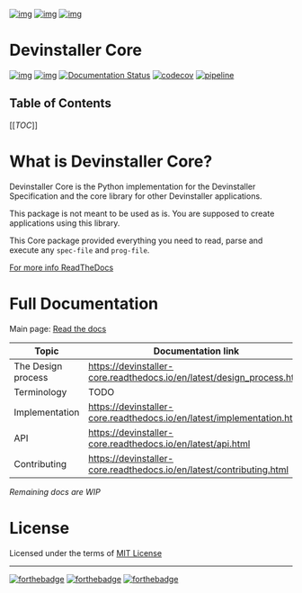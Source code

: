 [![img](https://img.shields.io/badge/Made_in-Doom_Emacs-blue?style=for-the-badge)](https://github.com/hlissner/doom-emacs)
[![img](https://img.shields.io/badge/follow_me-@alka1e-E4405F?style=for-the-badge&logo=instagram&labelColor=8f3c4c&logoColor=white)](https://www.instagram.com/alka1e)
[![img](https://img.shields.io/badge/follow_me-@alka1e-1DA1F2?style=for-the-badge&logo=twitter&labelColor=27597a&logoColor=white)](https://twitter.com/alka1e)

# Devinstaller Core

[![img](https://img.shields.io/badge/work_in-progress-eb3434?style=for-the-badge&labelColor=7d1616)]()
[![img](https://img.shields.io/badge/license-mit-blueviolet?style=for-the-badge)]()
[![Documentation Status](https://readthedocs.org/projects/devinstaller-core/badge/?version=latest&style=for-the-badge)](https://devinstaller-core.readthedocs.io/en/latest/?badge=latest)
[![codecov](https://codecov.io/gl/devinstaller/devinstaller-core-py/branch/master/graph/badge.svg)](https://codecov.io/gl/devinstaller/devinstaller-core-py)
[![pipeline](https://gitlab.com/justinekizhak/devinstaller-core/badges/master/pipeline.svg)](https://gitlab.com/devinstaller/devinstaller-core/-/commits/master)

## Table of Contents

[[_TOC_]]

# What is Devinstaller Core?

Devinstaller Core is the Python implementation for the Devinstaller Specification and the core library for other Devinstaller applications.

This package is not meant to be used as is. You are supposed to create applications using this library.

This Core package provided everything you need to read, parse and execute any `spec-file` and `prog-file`.

[For more info ReadTheDocs](#full-documentation)

# Full Documentation

Main page: [Read the docs](https://devinstaller-core.readthedocs.io/en/latest/)

| Topic              | Documentation link                                                       |
| ------------------ | ------------------------------------------------------------------------ |
| The Design process | <https://devinstaller-core.readthedocs.io/en/latest/design_process.html> |
| Terminology        | TODO                                                                     |
| Implementation     | <https://devinstaller-core.readthedocs.io/en/latest/implementation.html> |
| API                | <https://devinstaller-core.readthedocs.io/en/latest/api.html>            |
| Contributing       | <https://devinstaller-core.readthedocs.io/en/latest/contributing.html>   |

_Remaining docs are WIP_

# License

Licensed under the terms of [MIT License](LICENSE.md)

---

[![forthebadge](https://forthebadge.com/images/badges/uses-git.svg)](https://forthebadge.com)
[![forthebadge](https://forthebadge.com/images/badges/approved-by-george-costanza.svg)](https://forthebadge.com)
[![forthebadge](https://forthebadge.com/images/badges/certified-snoop-lion.svg)](https://forthebadge.com)
